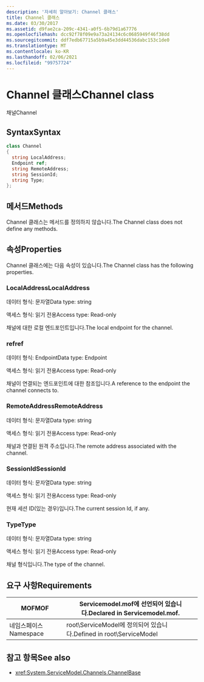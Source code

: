 ```yaml
---
description: '자세히 알아보기: Channel 클래스'
title: Channel 클래스
ms.date: 03/30/2017
ms.assetid: d9fae2ca-209c-4341-a0f5-6b79d1a67776
ms.openlocfilehash: dcc92f78f09e9a73a24134c6c0685949f46f38dd
ms.sourcegitcommit: ddf7edb67715a5b9a45e3dd44536dabc153c1de0
ms.translationtype: MT
ms.contentlocale: ko-KR
ms.lasthandoff: 02/06/2021
ms.locfileid: "99757724"
---
```

# <a name="channel-class"></a><span data-ttu-id="ede22-103">Channel 클래스</span><span class="sxs-lookup"><span data-stu-id="ede22-103">Channel class</span></span>

<span data-ttu-id="ede22-104">채널</span><span class="sxs-lookup"><span data-stu-id="ede22-104">Channel</span></span>  
  
## <a name="syntax"></a><span data-ttu-id="ede22-105">Syntax</span><span class="sxs-lookup"><span data-stu-id="ede22-105">Syntax</span></span>  
  
```csharp
class Channel  
{  
  string LocalAddress;  
  Endpoint ref;  
  string RemoteAddress;  
  string SessionId;  
  string Type;  
};  
```  
  
## <a name="methods"></a><span data-ttu-id="ede22-106">메서드</span><span class="sxs-lookup"><span data-stu-id="ede22-106">Methods</span></span>  

 <span data-ttu-id="ede22-107">Channel 클래스는 메서드를 정의하지 않습니다.</span><span class="sxs-lookup"><span data-stu-id="ede22-107">The Channel class does not define any methods.</span></span>  
  
## <a name="properties"></a><span data-ttu-id="ede22-108">속성</span><span class="sxs-lookup"><span data-stu-id="ede22-108">Properties</span></span>  

 <span data-ttu-id="ede22-109">Channel 클래스에는 다음 속성이 있습니다.</span><span class="sxs-lookup"><span data-stu-id="ede22-109">The Channel class has the following properties.</span></span>  
  
### <a name="localaddress"></a><span data-ttu-id="ede22-110">LocalAddress</span><span class="sxs-lookup"><span data-stu-id="ede22-110">LocalAddress</span></span>  

 <span data-ttu-id="ede22-111">데이터 형식: 문자열</span><span class="sxs-lookup"><span data-stu-id="ede22-111">Data type: string</span></span>  
  
 <span data-ttu-id="ede22-112">액세스 형식: 읽기 전용</span><span class="sxs-lookup"><span data-stu-id="ede22-112">Access type: Read-only</span></span>  
  
 <span data-ttu-id="ede22-113">채널에 대한 로컬 엔드포인트입니다.</span><span class="sxs-lookup"><span data-stu-id="ede22-113">The local endpoint for the channel.</span></span>  
  
### <a name="ref"></a><span data-ttu-id="ede22-114">ref</span><span class="sxs-lookup"><span data-stu-id="ede22-114">ref</span></span>  

 <span data-ttu-id="ede22-115">데이터 형식: Endpoint</span><span class="sxs-lookup"><span data-stu-id="ede22-115">Data type: Endpoint</span></span>  
  
 <span data-ttu-id="ede22-116">액세스 형식: 읽기 전용</span><span class="sxs-lookup"><span data-stu-id="ede22-116">Access type: Read-only</span></span>  
  
 <span data-ttu-id="ede22-117">채널이 연결되는 엔드포인트에 대한 참조입니다.</span><span class="sxs-lookup"><span data-stu-id="ede22-117">A reference to the endpoint the channel connects to.</span></span>  
  
### <a name="remoteaddress"></a><span data-ttu-id="ede22-118">RemoteAddress</span><span class="sxs-lookup"><span data-stu-id="ede22-118">RemoteAddress</span></span>  

 <span data-ttu-id="ede22-119">데이터 형식: 문자열</span><span class="sxs-lookup"><span data-stu-id="ede22-119">Data type: string</span></span>  
  
 <span data-ttu-id="ede22-120">액세스 형식: 읽기 전용</span><span class="sxs-lookup"><span data-stu-id="ede22-120">Access type: Read-only</span></span>  
  
 <span data-ttu-id="ede22-121">채널과 연결된 원격 주소입니다.</span><span class="sxs-lookup"><span data-stu-id="ede22-121">The remote address associated with the channel.</span></span>  
  
### <a name="sessionid"></a><span data-ttu-id="ede22-122">SessionId</span><span class="sxs-lookup"><span data-stu-id="ede22-122">SessionId</span></span>  

 <span data-ttu-id="ede22-123">데이터 형식: 문자열</span><span class="sxs-lookup"><span data-stu-id="ede22-123">Data type: string</span></span>  
  
 <span data-ttu-id="ede22-124">액세스 형식: 읽기 전용</span><span class="sxs-lookup"><span data-stu-id="ede22-124">Access type: Read-only</span></span>  
  
 <span data-ttu-id="ede22-125">현재 세션 ID(있는 경우)입니다.</span><span class="sxs-lookup"><span data-stu-id="ede22-125">The current session Id, if any.</span></span>  
  
### <a name="type"></a><span data-ttu-id="ede22-126">Type</span><span class="sxs-lookup"><span data-stu-id="ede22-126">Type</span></span>  

 <span data-ttu-id="ede22-127">데이터 형식: 문자열</span><span class="sxs-lookup"><span data-stu-id="ede22-127">Data type: string</span></span>  
  
 <span data-ttu-id="ede22-128">액세스 형식: 읽기 전용</span><span class="sxs-lookup"><span data-stu-id="ede22-128">Access type: Read-only</span></span>  
  
 <span data-ttu-id="ede22-129">채널 형식입니다.</span><span class="sxs-lookup"><span data-stu-id="ede22-129">The type of the channel.</span></span>  
  
## <a name="requirements"></a><span data-ttu-id="ede22-130">요구 사항</span><span class="sxs-lookup"><span data-stu-id="ede22-130">Requirements</span></span>  
  
|<span data-ttu-id="ede22-131">MOF</span><span class="sxs-lookup"><span data-stu-id="ede22-131">MOF</span></span>|<span data-ttu-id="ede22-132">Servicemodel.mof에 선언되어 있습니다.</span><span class="sxs-lookup"><span data-stu-id="ede22-132">Declared in Servicemodel.mof.</span></span>|  
|---------|-----------------------------------|  
|<span data-ttu-id="ede22-133">네임스페이스</span><span class="sxs-lookup"><span data-stu-id="ede22-133">Namespace</span></span>|<span data-ttu-id="ede22-134">root\ServiceModel에 정의되어 있습니다.</span><span class="sxs-lookup"><span data-stu-id="ede22-134">Defined in root\ServiceModel</span></span>|  
  
## <a name="see-also"></a><span data-ttu-id="ede22-135">참고 항목</span><span class="sxs-lookup"><span data-stu-id="ede22-135">See also</span></span>

- <xref:System.ServiceModel.Channels.ChannelBase>
